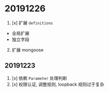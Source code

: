 # 20191226

1. [x] 扩展 `definitions`
  - 全局扩展
  - 独立字段
2. 扩展 mongoose

## 20191223 

1. [x] 依赖 `Parameter` 处理判断
2. [x] 权限认证, 调整规则, loopback 规则过于复杂
